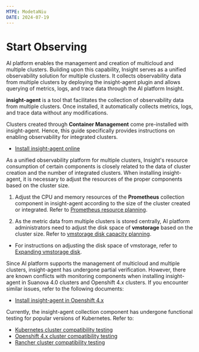 ```yaml
---
MTPE: ModetaNiu
DATE: 2024-07-19
---
```


# Start Observing

AI platform enables the management and creation of multicloud and multiple clusters.
Building upon this capability, Insight serves as a unified observability solution for
multiple clusters. It collects observability data from multiple clusters by deploying the insight-agent
plugin and allows querying of metrics, logs, and trace data through the AI platform Insight.

 __insight-agent__ is a tool that facilitates the collection of observability data from multiple clusters.
Once installed, it automatically collects metrics, logs, and trace data without any modifications.

Clusters created through __Container Management__ come pre-installed with insight-agent. Hence,
this guide specifically provides instructions on enabling observability for integrated clusters.

- [Install insight-agent online](install-agent.md)

As a unified observability platform for multiple clusters, Insight's resource consumption of certain components 
is closely related to the data of cluster creation and the number of integrated clusters.
When installing insight-agent, it is necessary to adjust the resources of the proper components based on the cluster size.

1. Adjust the CPU and memory resources of the __Prometheus__ collection component in insight-agent
   according to the size of the cluster created or integrated. Refer to
   [Prometheus resource planning](../res-plan/prometheus-res.md).

2. As the metric data from multiple clusters is stored centrally, AI platform administrators
   need to adjust the disk space of __vmstorage__ based on the cluster size.
   Refer to [vmstorage disk capacity planning](../res-plan/vms-res-plan.md).

- For instructions on adjusting the disk space of vmstorage, refer to
  [Expanding vmstorage disk](../res-plan/modify-vms-disk.md).

Since AI platform supports the management of multicloud and multiple clusters,
insight-agent has undergone partial verification. However, there are known conflicts
with monitoring components when installing insight-agent in Suanova 4.0 clusters and
Openshift 4.x clusters. If you encounter similar issues, refer to the following documents:

- [Install insight-agent in Openshift 4.x](../other/install-agent-on-ocp.md)

Currently, the insight-agent collection component has undergone functional testing
for popular versions of Kubernetes. Refer to:

- [Kubernetes cluster compatibility testing](../../compati-test/k8s-compatibility.md)
- [Openshift 4.x cluster compatibility testing](../../compati-test/ocp-compatibility.md)
- [Rancher cluster compatibility testing](../../compati-test/rancher-compatibility.md)
